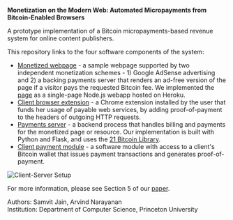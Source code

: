 **Monetization on the Modern Web: Automated Micropayments from Bitcoin-Enabled Browsers**

A prototype implementation of a Bitcoin micropayments-based revenue system for online content publishers.

This repository links to the four software components of the system:
- [Monetized webpage](https://github.com/SamvitJ/micropayments-webpage) - a sample webpage supported by two independent monetization schemes - 1) Google AdSense advertising and 2) a backing payments server that renders an ad-free version of the page if a visitor pays the requested Bitcoin fee. We implemented the [page](http://www.micropayments.tech/) as a single-page Node.js webapp hosted on Heroku.
- [Client browser extension](https://github.com/SamvitJ/Faucet) - a Chrome extension installed by the user that funds her usage of payable web services, by adding proof-of-payment to the headers of outgoing HTTP requests.
- [Payments server](https://github.com/SamvitJ/21BC-server) - a backend process that handles billing and payments for the monetized page or resource. Our implementation is built with Python and Flask, and uses the [21 Bitcoin Library](https://21.co/features).
- [Client payment module](https://github.com/SamvitJ/21BC-client) - a software module with access to a client's Bitcoin wallet that issues payment transactions and generates proof-of-payment.

![Client-Server Setup](https://github.com/SamvitJ/Bitcoin-micropayments/blob/master/http-402-setup.png)

For more information, please see Section 5 of our [paper](http://www.samvitjain.com/projects/micropayments-paper.pdf).

Authors: Samvit Jain, Arvind Narayanan  
Institution: Department of Computer Science, Princeton University  
